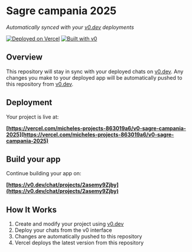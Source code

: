 # Sagre campania 2025

*Automatically synced with your [v0.dev](https://v0.dev) deployments*

[![Deployed on Vercel](https://img.shields.io/badge/Deployed%20on-Vercel-black?style=for-the-badge&logo=vercel)](https://vercel.com/micheles-projects-863019a6/v0-sagre-campania-2025)
[![Built with v0](https://img.shields.io/badge/Built%20with-v0.dev-black?style=for-the-badge)](https://v0.dev/chat/projects/2asemy9Zjby)

## Overview

This repository will stay in sync with your deployed chats on [v0.dev](https://v0.dev).
Any changes you make to your deployed app will be automatically pushed to this repository from [v0.dev](https://v0.dev).

## Deployment

Your project is live at:

**[https://vercel.com/micheles-projects-863019a6/v0-sagre-campania-2025](https://vercel.com/micheles-projects-863019a6/v0-sagre-campania-2025)**

## Build your app

Continue building your app on:

**[https://v0.dev/chat/projects/2asemy9Zjby](https://v0.dev/chat/projects/2asemy9Zjby)**

## How It Works

1. Create and modify your project using [v0.dev](https://v0.dev)
2. Deploy your chats from the v0 interface
3. Changes are automatically pushed to this repository
4. Vercel deploys the latest version from this repository
